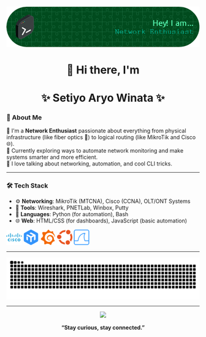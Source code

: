 ![Header](images/github-header-image.png)

<h1 align="center">👋 Hi there, I'm</h1>
<h1 align="center">✨ Setiyo Aryo Winata ✨</h1>

### 🧠 About Me

🔌 I'm a **Network Enthusiast** passionate about everything from physical infrastructure (like fiber optics 🧵) to logical routing (like MikroTik and Cisco 🌐).  
📡 Currently exploring ways to automate network monitoring and make systems smarter and more efficient.  
💬 I love talking about networking, automation, and cool CLI tricks.

---

### 🛠️ Tech Stack

- ⚙️ **Networking**: MikroTik (MTCNA), Cisco (CCNA), OLT/ONT Systems  
- 🧪 **Tools**: Wireshark, PNETLab, Winbox, Putty  
- 🐍 **Languages**: Python (for automation), Bash  
- 🌐 **Web**: HTML/CSS (for dashboards), JavaScript (basic automation)
<p align="left">
  <img src="images/Cisco.svg" alt="Cisco" width="40" height="40"/>
  <img src="images/Mikrotik.svg" alt="MikroTik" width="40" height="40"/>
  <img src="images/Grafana.svg" alt="Grafana" width="40" height="40"/>
  <img src="images/Ubuntu.svg" alt="Ubuntu" width="40" height="40"/>
  <img src="images/Wireshark.svg" alt="Wireshark" width="40" height="40"/>
</p>

---
<p align="center">
<img src="https://raw.githubusercontent.com/kimmyxpow/kimmyxpow/output/snake.svg" alt="Snake animation" />
</p>

---


<p align="center">
  <img src="https://media.giphy.com/media/iIqmM5tTjmpOB9mpbn/giphy.gif" width="200"/>
</p>

<p align="center">
  <b>“Stay curious, stay connected.”</b>
</p>
